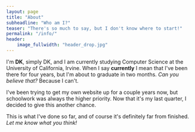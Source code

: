 ```yaml
---
layout: page
title: "About"
subheadline: "Who am I?"
teaser: "There's so much to say, but I don't know where to start!"
permalink: "/info/"
header:
    image_fullwidth: "header_drop.jpg"
---
```


I'm **DK**, simply DK, and I am currently studying Computer Science at the University of California, Irvine.
When I say **currently** I mean that I've been there for four years, but I'm about to graduate in two months.
_Can you believe that?_ Because I can't.

I've been trying to get my own website up for a couple years now, but schoolwork was always the higher priority.
Now that it's my last quarter, I decided to give this another chance.

This is what I've done so far, and of course it's definitely far from finished. _Let me know what you think!_
